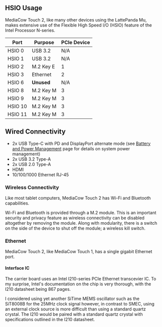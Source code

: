 

## HSIO Usage
MediaCow Touch 2, like many other devices using the LattePanda Mu, makes extensive use of the Flexible High Speed I/O (HSIO) feature of the Intel Processor N-series.


| Port    | Purpose    | PCIe Device |
| ------- | ---------- | ----------- |
| HSIO 0  | USB 3.2    | N/A         |
| HSIO 1  | USB 3.2    | N/A         |
| HSIO 2  | M.2 Key E  | 1           |
| HSIO 3  | Ethernet   | 2           |
| HSIO 6  | **Unused** | N/A         |
| HSIO 8  | M.2 Key M  | 3           |
| HSIO 9  | M.2 Key M  | 3           |
| HSIO 10 | M.2 Key M  | 3           |
| HSIO 11 | M.2 Key M  | 3           |


## Wired Connectivity


* 2x USB Type-C with PD and DisplayPort alternate mode (see [Battery and Power Management](../power/) page for details on system power management)
* 2x USB 3.2 Type-A
* 2x USB 2.0 Type-A
* HDMI
* 10/100/1000 Ethernet RJ-45

### Wireless Connectivity
Like most tablet computers, MediaCow Touch 2 has Wi-Fi and Bluetooth capabilities. 

Wi-Fi and Bluetooth is provided through a M.2 module. This is an important security and privacy feature as wireless connectivity can be disabled altogether by removing the module. Along with modularity, there is a switch on the side of the device to shut off the module; a wireless kill switch.

### Ethernet
MediaCow Touch 2, like MediaCow Touch 1, has a single gigabit Ethernet port. 

#### Interface IC
The carrier board uses an Intel I210-series PCIe Ethernet transcevier IC. To my surprise, Intel's documentation on the chip is very thorough, with the I210 datasheet being 867 pages. 

I considered using yet another SiTime MEMS oscillator such as the SiT8008B for the 25MHz clock signal however, in contrast to SMEC, using an external clock source is more difficult than using a standard quartz crystal. The I210 would be paired with a standard quartz crystal with specifications outlined in the I210 datasheet.